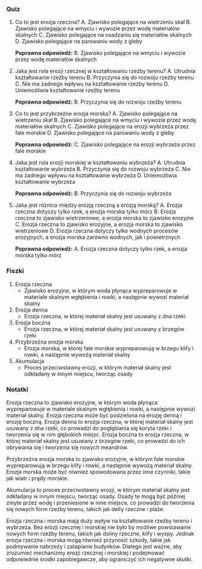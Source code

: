  ### Quiz

1. Co to jest erozja rzeczna?
   A. Zjawisko polegające na wietrzeniu skał
   B. Zjawisko polegające na wmyciu i wywozie przez wodę materiałów skalnych
   C. Zjawisko polegające na osadzaniu się materiałów skalnych
   D. Zjawisko polegające na parowaniu wody z gleby

   **Poprawna odpowiedź:** B. Zjawisko polegające na wmyciu i wywozie przez wodę materiałów skalnych

2. Jaka jest rola erozji rzecznej w kształtowaniu rzeźby terenu?
   A. Utrudnia kształtowanie rzeźby terenu
   B. Przyczynia się do rozwoju rzeźby terenu
   C. Nie ma żadnego wpływu na kształtowanie rzeźby terenu
   D. Uniemożliwia kształtowanie rzeźby terenu

   **Poprawna odpowiedź:** B. Przyczynia się do rozwoju rzeźby terenu

3. Co to jest przybrzeżne erozja morska?
   A. Zjawisko polegające na wietrzeniu skał
   B. Zjawisko polegające na wmyciu i wywozie przez wodę materiałów skalnych
   C. Zjawisko polegające na erozji wybrzeża przez fale morskie
   D. Zjawisko polegające na parowaniu wody z gleby

   **Poprawna odpowiedź:** C. Zjawisko polegające na erozji wybrzeża przez fale morskie

4. Jaka jest rola erozji morskiej w kształtowaniu wybrzeża?
   A. Utrudnia kształtowanie wybrzeża
   B. Przyczynia się do rozwoju wybrzeża
   C. Nie ma żadnego wpływu na kształtowanie wybrzeża
   D. Uniemożliwia kształtowanie wybrzeża

   **Poprawna odpowiedź:** B. Przyczynia się do rozwoju wybrzeża

5. Jaka jest różnica między erozją rzeczną a erozją morską?
   A. Erozja rzeczna dotyczy tylko rzek, a erozja morska tylko mórz
   B. Erozja rzeczna to zjawisko wietrzeniowe, a erozja morska to zjawisko erozyjne
   C. Erozja rzeczna to zjawisko erozyjne, a erozja morska to zjawisko wietrzeniowe
   D. Erozja rzeczna dotyczy tylko wodnych procesów erozyjnych, a erozja morska zarówno wodnych, jak i powietrznych

   **Poprawna odpowiedź:** A. Erozja rzeczna dotyczy tylko rzek, a erozja morska tylko mórz

### Fiszki

1. Erozja rzeczna
   - Zjawisko erozyjne, w którym woda płynąca wypreparowuje w materiale skalnym wgłębienia i rowki, a następnie wywozi materiał skalny
2. Erozja denna
   - Erozja rzeczna, w której materiał skalny jest usuwany z dna rzeki
3. Erozja boczna
   - Erozja rzeczna, w której materiał skalny jest usuwany z brzegów rzeki
4. Przybrzeżna erozja morska
   - Erozja morska, w której fale morskie wypreparowują w brzegu klify i rowki, a następnie wywożą materiał skalny
5. Akumulacja
   - Proces przeciwstawny erozji, w którym materiał skalny jest odkładany w innym miejscu, tworząc osady

### Notatki

Erozja rzeczna to zjawisko erozyjne, w którym woda płynąca wypreparowuje w materiale skalnym wgłębienia i rowki, a następnie wywozi materiał skalny. Erozja rzeczna może być podzielona na erozję denną i erozję boczną. Erozja denna to erozja rzeczna, w której materiał skalny jest usuwany z dna rzeki, co prowadzi do pogłębiania się koryta rzeki i tworzenia się w nim głębokich miejsc. Erozja boczna to erozja rzeczna, w której materiał skalny jest usuwany z brzegów rzeki, co prowadzi do ich obrywania się i tworzenia się nowych meandrów.

Przybrzeżna erozja morska to zjawisko erozyjne, w którym fale morskie wypreparowują w brzegu klify i rowki, a następnie wywożą materiał skalny. Erozja morska może być również spowodowana przez inne czynniki, takie jak wiatr i prądy morskie.

Akumulacja to proces przeciwstawny erozji, w którym materiał skalny jest odkładany w innym miejscu, tworząc osady. Osady te mogą być później zmyte przez wodę i przeniesione w inne miejsce, co prowadzi do tworzenia się nowych form rzeźby terenu, takich jak delty rzeczne i plaże.

Erozja rzeczna i morska mają duży wpływ na kształtowanie rzeźby terenu i wybrzeża. Bez erozji rzecznej i morskiej nie było by możliwe powstawanie nowych form rzeźby terenu, takich jak doliny rzeczne, klify i wyspy. Jednak erozja rzeczna i morska mogą również przynosić szkody, takie jak podmywanie nabrzeży i zatapianie budynków. Dlatego jest ważne, aby zrozumieć mechanizmy erozji rzecznej i morskiej i podejmować odpowiednie środki zapobiegawcze, aby ograniczyć ich negatywne skutki.